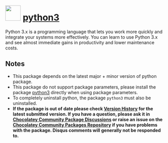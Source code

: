   # <img src="https://cdn.jsdelivr.net/gh/chocolatey-community/chocolatey-packages@edba4a5849ff756e767cba86641bea97ff5721fe/icons/python.svg" width="48" height="48"/> [python3](https://chocolatey.org/packages/python3)

  Python 3.x is a programming language that lets you work more quickly and integrate your systems more effectively. You can learn to use Python 3.x and see almost immediate gains in productivity and lower maintenance costs.

  ## Notes

  - This package depends on the latest major + minor version of python package.
  - This package do not support package parameters, please install the package [python3](https://community.chocolatey.org/packages/python3) directly when using package parameters.
  - To completely uninstall python, the package `python3` must also be uninstalled.
  - **If the package is out of date please check [Version History](#versionhistory) for the latest submitted version. If you have a question, please ask it in [Chocolatey Community Package Discussions](https://github.com/chocolatey-community/chocolatey-packages/discussions) or raise an issue on the [Chocolatey Community Packages Repository](https://github.com/chocolatey-community/chocolatey-packages/issues) if you have problems with the package. Disqus comments will generally not be responded to.**
